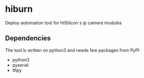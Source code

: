 # hiburn
Deploy automation tool for HiSilicon`s ip camera modules

## Dependencies
The tool is written on python3 and needs few packages from PyPI
* python3
* pyserial
* tftpy

